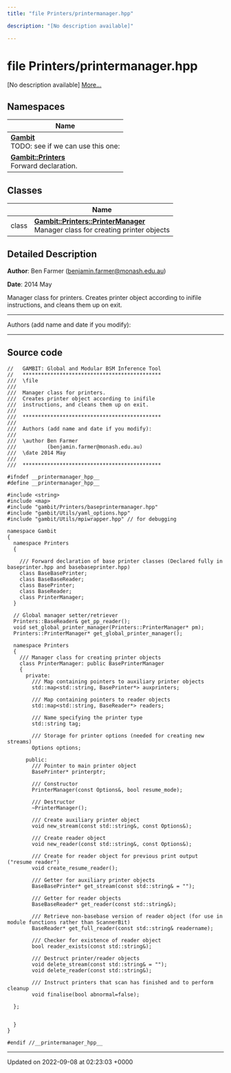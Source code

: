 ```yaml
---
title: "file Printers/printermanager.hpp"

description: "[No description available]"

---
```


# file Printers/printermanager.hpp

[No description available] [More...](#detailed-description)

## Namespaces

| Name           |
| -------------- |
| **[Gambit](/documentation/code/namespaces/namespacegambit/)** <br>TODO: see if we can use this one:  |
| **[Gambit::Printers](/documentation/code/namespaces/namespacegambit_1_1printers/)** <br>Forward declaration.  |

## Classes

|                | Name           |
| -------------- | -------------- |
| class | **[Gambit::Printers::PrinterManager](/documentation/code/classes/classgambit_1_1printers_1_1printermanager/)** <br>Manager class for creating printer objects  |

## Detailed Description


**Author**: Ben Farmer ([benjamin.farmer@monash.edu.au](mailto:benjamin.farmer@monash.edu.au)) 

**Date**: 2014 May

Manager class for printers. Creates printer object according to inifile instructions, and cleans them up on exit.



------------------

Authors (add name and date if you modify):



------------------




## Source code

```
//   GAMBIT: Global and Modular BSM Inference Tool
//   *********************************************
///  \file
///
///  Manager class for printers.
///  Creates printer object according to inifile
///  instructions, and cleans them up on exit.
///
///  *********************************************
///
///  Authors (add name and date if you modify):
///   
///  \author Ben Farmer
///          (benjamin.farmer@monash.edu.au)
///  \date 2014 May
///
///  *********************************************

#ifndef __printermanager_hpp__
#define __printermanager_hpp__

#include <string>
#include <map>
#include "gambit/Printers/baseprintermanager.hpp"
#include "gambit/Utils/yaml_options.hpp"
#include "gambit/Utils/mpiwrapper.hpp" // for debugging

namespace Gambit
{
  namespace Printers 
  {

    /// Forward declaration of base printer classes (Declared fully in baseprinter.hpp and basebaseprinter.hpp)
    class BaseBasePrinter; 
    class BaseBaseReader; 
    class BasePrinter; 
    class BaseReader;
    class PrinterManager;
  }

  // Global manager setter/retriever
  Printers::BaseReader& get_pp_reader();
  void set_global_printer_manager(Printers::PrinterManager* pm);
  Printers::PrinterManager* get_global_printer_manager();

  namespace Printers
  {
    /// Manager class for creating printer objects  
    class PrinterManager: public BasePrinterManager
    {
      private:
        /// Map containing pointers to auxiliary printer objects
        std::map<std::string, BasePrinter*> auxprinters;

        /// Map containing pointers to reader objects
        std::map<std::string, BaseReader*> readers;

        /// Name specifying the printer type
        std::string tag;
    
        /// Storage for printer options (needed for creating new streams)
        Options options;

      public:
        /// Pointer to main printer object 
        BasePrinter* printerptr;

        /// Constructor
        PrinterManager(const Options&, bool resume_mode);
  
        /// Destructor
        ~PrinterManager();

        /// Create auxiliary printer object
        void new_stream(const std::string&, const Options&);

        /// Create reader object
        void new_reader(const std::string&, const Options&);

        /// Create for reader object for previous print output ("resume reader")
        void create_resume_reader();

        /// Getter for auxiliary printer objects
        BaseBasePrinter* get_stream(const std::string& = "");
  
        /// Getter for reader objects
        BaseBaseReader* get_reader(const std::string&);

        /// Retrieve non-basebase version of reader object (for use in module functions rather than ScannerBit)
        BaseReader* get_full_reader(const std::string& readername);
 
        /// Checker for existence of reader object
        bool reader_exists(const std::string&);
         
        /// Destruct printer/reader objects
        void delete_stream(const std::string& = "");
        void delete_reader(const std::string&);
 
        /// Instruct printers that scan has finished and to perform cleanup
        void finalise(bool abnormal=false);

  };


  }
}

#endif //__printermanager_hpp__
```


-------------------------------

Updated on 2022-09-08 at 02:23:03 +0000
